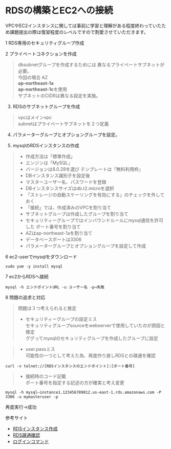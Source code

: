 # RDSの構築とEC2への接続  

VPCやEC2インスタンスに関しては事前に学習と理解がある程度終わっていたため課題提出の際は復習程度のレベルですので割愛させていただきます。  

1 RDS専用のセキュリティグループ作成  

2 プライベートコネクションを作成  
>dbsubnetグループを作成するためには
>異なるプライベートサブネットが必要。  
>今回の場合 AZ  
**ap-northeast-1a**  
**ap-northeast-1c**を使用  
サブネットのCIDRは異なる設定を実施。  

3. RDSのサブネットグループを作成  
>vpcはメインvpc  
>subnetはプライベートサブネットを２つ定義  

4. パラメーターグループとオプショングループを設定。

5. mysqlのRDSインスタンスの作成  
> - 作成方法は「標準作成」  
> - エンジンは「MySQL」  
> - バージョンは8.0.28を選び
テンプレートは「無料利用枠」  
> - DBインスタンス識別子を設定後  
> - マスターユーザー名、パスワードを登録  
> - DBインスタンスサイズはdb.t2.microを選択  
> - 「ストレージの自動スケーリングを有効にする」のチェックを外しておく  
> - 「接続」では、作成済みのVPCを割り当て  
> - サブネットグループは作成したグループを割り当て  
> - セキュリティーグループではインバウンドルールにmysql通信を許可した
ポート番号を割り当て  
> - AZはap-northeast-1aを割り当て  
> - データベースポートは3306  
> - パラメーターグループとオプショングループを設定して作成  

6 ec2-userでmysqlをダウンロード  
```
sudo yum -y install mysql
```
7 ec2からRDSへ接続
```
mysql -h エンドポイントURL -u ユーザー名 -p→失敗
```
8 問題の追求と対応  
>問題は３つ考えられると推定  
> - セキュリティーグループの設定ミス  
> セキュリティグループsourceをwebserverで使用していたのが原因と推定  
> ググってmysqlのセキュリティグループを作成したグループに設定  

> - user.passミス  
> 可能性の一つとして考えた為、再度作り直しRDSとの疎通を確認  
```
curl -v telnet://[RDSインスタンスのエンドポイント]:[ポート番号]  
```
> - 接続時のコード記載  
> ポート番号を指定する記述の方が確実と考え変更  
```
mysql -h mysql–instance1.123456789012.us-east-1.rds.amazonaws.com -P 3306 -u mymasteruser -p  
```
再度実行→成功


参考サイト
- [RDSインスタンス作成](https://100webdesign.jp/services/web_knowhow/aws-site/web_knowhow-21162/)  
- [RDS疎通確認](https://oji-cloud.net/2019/10/04/post-3184/)
- [ログインコマンド](https://docs.aws.amazon.com/ja_jp/AmazonRDS/latest/UserGuide/USER_ConnectToInstance.html)
